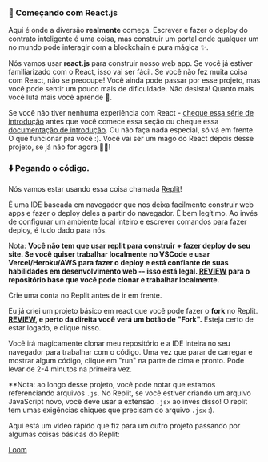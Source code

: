 ### 🏁 Começando com React.js

Aqui é onde a diversão **realmente** começa. Escrever e fazer o deploy do contrato inteligente é uma coisa, mas construir um portal onde qualquer um no mundo pode interagir com a blockchain é pura mágica ✨.

Nós vamos usar **react.js** para construir nosso web app. Se você já estiver familiarizado com o React, isso vai ser fácil. Se você não fez muita coisa com React, não se preocupe! Você ainda pode passar por esse projeto, mas você pode sentir um pouco mais de dificuldade. Não desista! Quanto mais você luta mais você aprende 🧠.

Se você não tiver nenhuma experiência com React - [cheque essa série de introdução](https://scrimba.com/learn/learnreact) antes que você comece essa seção ou cheque essa [documentação de introdução](https://reactjs.org/docs/getting-started.html). Ou não faça nada especial, só vá em frente. O que funcionar pra você :). Você vai ser um mago do React depois desse projeto, se já não for agora 🧙‍♂!

### ⬇️ Pegando o código.

Nós vamos estar usando essa coisa chamada [Replit](https://replit.com/~)!

É uma IDE baseada em navegador que nos deixa facilmente construir web apps e fazer o deploy deles a partir do navegador. É bem legítimo. Ao invés de configurar um ambiente local inteiro e escrever comandos para fazer deploy, é tudo dado para nós.

Nota: **Você não tem que usar replit para construir + fazer deploy do seu site. Se você quiser trabalhar localmente no VSCode e usar Vercel/Heroku/AWS para fazer o deploy e está confiante de suas habilidades em desenvolvimento web -- isso está legal. [REVIEW](https://github.com/buildspace/buildspace-nft-game-starter) para o repositório base que você pode clonar e trabalhar localmente.**

Crie uma conta no Replit antes de ir em frente.

Eu já criei um projeto básico em react que você pode fazer o  **fork** no Replit.  **[REVIEW](https://replit.com/@adilanchian/nft-game-starter-project?v=1), e perto da direita você verá um botão de "Fork".** Esteja certo de estar logado, e clique nisso.

Você irá magicamente clonar meu repositório e a IDE inteira no seu navegador para trabalhar com o código. Uma vez que parar de carregar e mostrar algum código, clique em "run" na parte de cima e pronto. Pode levar de 2-4 minutos na primeira vez.

\*\*Nota: ao longo desse projeto, você pode notar que estamos referenciando arquivos `.js`. No Replit, se você estiver criando um arquivo JavaScript novo, você deve usar a extensão `.jsx` ao invés disso! O replit tem umas exigências chiques que precisam do arquivo `.jsx` :).

Aqui está um vídeo rápido que fiz para um outro projeto passando por algumas coisas básicas do Replit:

[Loom](https://www.loom.com/share/4578eb9fba1243499a6913d214b21dc3)